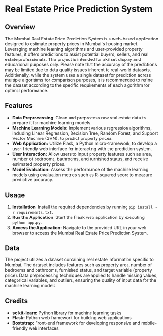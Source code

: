 # Real Estate Price Prediction System

## Overview
The Mumbai Real Estate Price Prediction System is a web-based application designed to estimate property prices in Mumbai's housing market. Leveraging machine learning algorithms and user-provided property features, it offers predictions to assist potential buyers, sellers, and real estate professionals. This project is intended for skillset display and educational purposes only. Please note that the accuracy of the predictions may be limited due to data quality issues inherent to real-world datasets. Additionally, while the system uses a single dataset for prediction across multiple algorithms for comparison purposes, it is recommended to refine the dataset according to the specific requirements of each algorithm for optimal performance.

## Features
- **Data Preprocessing:** Clean and preprocess raw real estate data to prepare it for machine learning models.
- **Machine Learning Models:** Implement various regression algorithms, including Linear Regression, Decision Tree, Random Forest, and Support Vector Machine (SVM), to predict property prices.
- **Web Application:** Utilize Flask, a Python micro-framework, to develop a user-friendly web interface for interacting with the prediction system.
- **User Interaction:** Allow users to input property features such as area, number of bedrooms, bathrooms, and furnished status, and receive estimated property prices.
- **Model Evaluation:** Assess the performance of the machine learning models using evaluation metrics such as R-squared score to measure predictive accuracy.

## Usage
1. **Installation:** Install the required dependencies by running `pip install -r requirements.txt`.
2. **Run the Application:** Start the Flask web application by executing `python app.py`.
3. **Access the Application:** Navigate to the provided URL in your web browser to access the Mumbai Real Estate Price Prediction System.

## Data
The project utilizes a dataset containing real estate information specific to Mumbai. The dataset includes features such as property area, number of bedrooms and bathrooms, furnished status, and target variable (property price). Data preprocessing techniques are applied to handle missing values, categorical variables, and outliers, ensuring the quality of input data for the machine learning models.

## Credits
- **scikit-learn:** Python library for machine learning tasks
- **Flask:** Python web framework for building web applications
- **Bootstrap:** Front-end framework for developing responsive and mobile-friendly web interfaces



